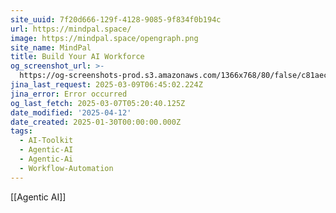 ```yaml
---
site_uuid: 7f20d666-129f-4128-9085-9f834f0b194c
url: https://mindpal.space/
image: https://mindpal.space/opengraph.png
site_name: MindPal
title: Build Your AI Workforce
og_screenshot_url: >-
  https://og-screenshots-prod.s3.amazonaws.com/1366x768/80/false/c81aecaf52bb14081e11e52fbd8c9048b91cabea1446b33d36320ebc2377e4cc.jpeg
jina_last_request: 2025-03-09T06:45:02.224Z
jina_error: Error occurred
og_last_fetch: 2025-03-07T05:20:40.125Z
date_modified: '2025-04-12'
date_created: 2025-01-30T00:00:00.000Z
tags:
  - AI-Toolkit
  - Agentic-AI
  - Agentic-Ai
  - Workflow-Automation
---
```





































































































































































































































































































































































































































































































































































































































































[[Agentic AI]]

